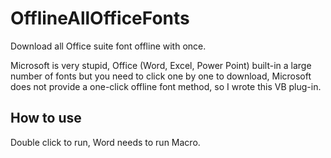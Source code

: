 # OfflineAllOfficeFonts
Download all Office suite font offline with once.

Microsoft is very stupid, Office (Word, Excel, Power Point) built-in a large number of fonts but you need to click one by one to download, Microsoft does not provide a one-click offline font method, so I wrote this VB plug-in.

## How to use
Double click to run, Word needs to run Macro.
